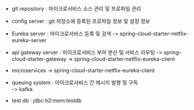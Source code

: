 - git repository : 마이크로서비스 소스 관리 및 프로파일 관리

- config server : git 저장소에 등록된 프로파일 정보 및 설정 정보

- Eureka server : 마이크로서비스 등록 및 검색
    -> spring-cloud-starter-netflix-eureka-server

- api gateway server : 마이크로서비스 부하 분산 및 서비스 라우팅
    -> spring-cloud-starter-gateway
    -> spring-cloud-starter-netflix-eureka-client

- microservices 
    -> spring-cloud-starter-netflix-eureka-client

- queuing system : 마이크로사비스 간 메시지 발행 및 구독    
    -> kafka

- test db : jdbc:h2:mem:testdb
